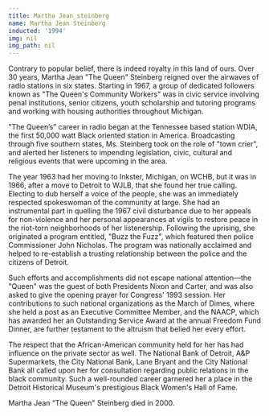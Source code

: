 ```yaml
---
title: Martha Jean_steinberg
name: Martha Jean Steinberg
inducted: '1994'
img: nil
img_path: nil
---
```


Contrary to popular belief, there is indeed royalty in this land of ours. Over 30 years, Martha Jean "The Queen" Steinberg reigned over the airwaves of radio stations in six states. Starting in 1967, a group of dedicated followers known as "The Queen's Community Workers" was in civic service involving penal institutions, senior citizens, youth scholarship and tutoring programs and working with housing authorities throughout Michigan. 

"The Queen’s” career in radio began at the Tennessee based station WDIA, the first 50,000 watt Black oriented station in America. Broadcasting through five southern states, Ms. Steinberg took on the role of "town crier", and alerted her listeners to impending legislation, civic, cultural and religious events that were upcoming in the area. 

The year 1963 had her moving to Inkster, Michigan, on WCHB, but it was in 1966, after a move to Detroit to WJLB, that she found her true calling. Electing to dub herself a voice of the people, she was an immediately respected spokeswoman of the community at large. She had an instrumental part in quelling the 1967 civil disturbance due to her appeals for non-violence and her personal appearances at vigils to restore peace in the riot-torn neighborhoods of her listenership. Following the uprising, she originated a program entitled, "Buzz the Fuzz", which featured then police Commissioner John Nicholas. The program was nationally acclaimed and helped to re-establish a trusting relationship between the police and the citizens of Detroit. 

Such efforts and accomplishments did not escape national attention—the "Queen" was the guest of both Presidents Nixon and Carter, and was also asked to give the opening prayer for Congress' 1993 session. Her contributions to such national organizations as the March of Dimes, where she held a post as an Executive Committee Member, and the NAACP, which has awarded her an Outstanding Service Award at the annual Freedom Fund Dinner, are further testament to the altruism that belied her every effort. 

The respect that the African-American community held for her has had influence on the private sector as well. The National Bank of Detroit, A&P Supermarkets, the City National Bank, Lane Bryant and the City National Bank all called upon her for consultation regarding public relations in the black community. Such a well-rounded career garnered her a place in the Detroit Historical Museum's prestigious Black Women's Hall of Fame. 

Martha Jean “The Queen" Steinberg died in 2000.
